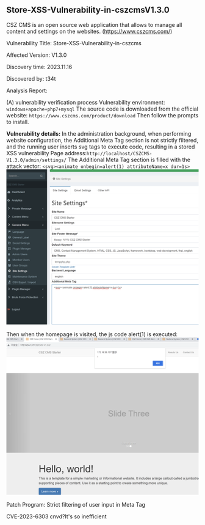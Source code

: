 ## Store-XSS-Vulnerability-in-cszcmsV1.3.0

CSZ CMS is an open source web application that allows to manage all content and settings on the websites. (https://www.cszcms.com/) 

Vulnerability Title: Store-XSS-Vulnerability-in-cszcms

Affected Version: V1.3.0

Discovery time: 2023.11.16
 
Discovered by: t34t
 
Analysis Report: 

(A) vulnerability verification process
Vulnerability environment: `windows+apache+php7+mysql`
The source code is downloaded from the official website:
`https://www.cszcms.com/product/download`
Then follow the prompts to install.

**Vulnerability details:**
In the administration background, when performing website configuration, the Additional Meta Tag section is not strictly filtered, and the running user inserts svg tags to execute code, resulting in a stored XSS vulnerability
Page address:`http://localhost/CSZCMS-V1.3.0/admin/settings/`
The Additional Meta Tag section is filled with the attack vector:
`<svg><animate onbegin=alert(1) attributeName=x dur=1s>`
![Alt text](<Screenshot 2023-11-16 at 16.56.00.png>)

Then when the homepage is visited, the js code alert(1) is executed:
![Alt text](<Screenshot 2023-11-16 at 16.57.55.png>)

Patch Program:
Strict filtering of user input in Meta Tag

CVE-2023-6303
cnvd?It's so inefficient
